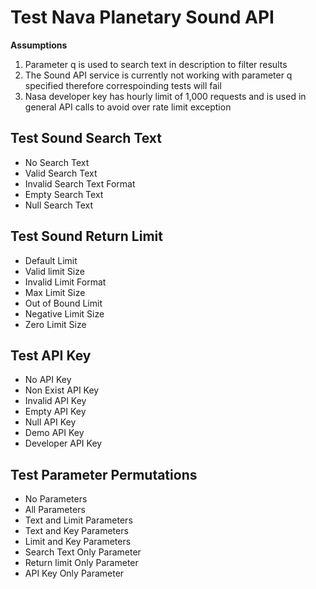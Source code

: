 # Test Nava Planetary Sound API

**Assumptions**

1. Parameter q is used to search text in description to filter results
2. The Sound API service is currently not working with parameter q specified therefore correspoinding tests will fail
3. Nasa developer key has hourly limit of 1,000 requests and is used in general API calls to avoid over rate limit exception

## Test Sound Search Text
* No Search Text 
* Valid Search Text 
* Invalid Search Text Format 
* Empty Search Text
* Null Search Text

## Test Sound Return Limit
* Default Limit 
* Valid limit Size 
* Invalid Limit Format 
* Max Limit Size
* Out of Bound Limit
* Negative Limit Size
* Zero Limit Size

## Test API Key 
* No API Key
* Non Exist API Key
* Invalid API Key 
* Empty API Key
* Null API Key
* Demo API Key
* Developer API Key

## Test Parameter Permutations
* No Parameters
* All Parameters
* Text and Limit Parameters 
* Text and Key Parameters 
* Limit and Key Parameters
* Search Text Only Parameter
* Return limit Only Parameter
* API Key Only Parameter
